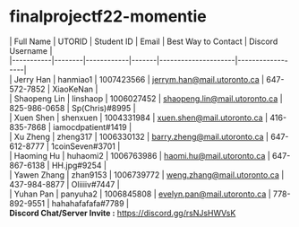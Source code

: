 # finalprojectf22-momentie
| Full Name | UTORID | Student ID | Email | Best Way to Contact | Discord Username |  <br />
|-----------|--------|------------|-------|---------------------|------------------|  <br />
| Jerry Han | hanmiao1 | 1007423566 | jerrym.han@mail.utoronto.ca |     647-572-7852    |    XiaoKeNan     |   <br />
| Shaopeng Lin |  linshaop  | 1006027452 | shaopeng.lin@mail.utoronto.ca |   825-986-0658   | Sp(Chris)#8995 | <br />
| Xuen Shen | shenxuen | 1004331984 | xuen.shen@mail.utoronto.ca |   416-835-7868   | iamocdpatient#1419 | <br />
| Xu Zheng |  zheng317  | 1006330132 | barry.zheng@mail.utoronto.ca |   647-612-8777   | 1coinSeven#3701 | <br />
| Haoming Hu |  huhaomi2  | 1006763986 | haomi.hu@mail.utoronto.ca |   647-867-6138   | HH.jpg#9254 | <br />
| Yawen Zhang |  zhan9153  | 1006739772 | weng.zhang@mail.utoronto.ca |   437-984-8877   | Oliiiiv#7447 | <br />
| Yuhan Pan |  panyuha2  | 1006845808 | evelyn.pan@mail.utoronto.ca |    778-892-9551   | hahahafafafa#7789 | <br />
**Discord Chat/Server Invite :** https://discord.gg/rsNJsHWVsK
